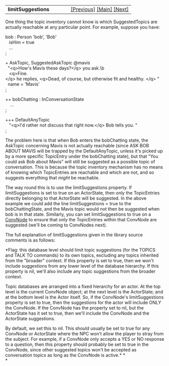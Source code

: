 ---
---
<table width="100%" data-border="0" data-cellspacing="0"
data-cellpadding="3" data-bgcolor="#C0C0C0">
<colgroup>
<col style="width: 50%" />
<col style="width: 50%" />
</colgroup>
<tbody>
<tr>
<td style="text-align: left;"><strong>limitSuggestions<br />
</strong></td>
<td style="text-align: right;"><a
href="suggestedtopictree.html">[Previous]</a> <a
href="generalintroduction.html">[Main]</a> <a
href="conversationnodes-overview.html">[Next]</a></td>
</tr>
</tbody>
</table>

  
One thing the topic inventory cannot know is which SuggestedTopics are
actually reachable at any particular point. For example, suppose you
have:  
  
bob : Person 'bob', 'Bob'  
   isHim = true  
   ...  
;  
  
+ AskTopic, SuggestedAskTopic @mavis  
  "\<q\>How's Mavis these days?\</q\> you ask.\b  
   \<q\>Fine.\</q\> he replies, \<q\>Dead, of course, but otherwise fit and healthy. \</q\> "  
  name = 'Mavis'  
;  
  
++ bobChatting : InConversationState  
    ...  
;  
  
+++ DefaultAnyTopic  
   "\<q\>I'd rather not discuss that right now.\</q\> Bob tells you. "  
;  
  
The problem here is that when Bob enters the bobChatting state, the
AskTopic concerning Mavis is not actually reachable (since ASK BOB ABOUT
MAVIS will be trapped by the DefaultAnyTopic, unless it's picked up by a
more specific TopicEntry under the bobChatting state), but that "You
could ask Bob about Mavis" will still be suggested as a possible topic
of conversation. This is because the topic inventory mechanism has no
means of knowing which TopicEntries are reachable and which are not, and
so suggests everything that *might* be reachable.  
  
The way round this is to use the limitSuggestions property. If
limitSuggestions is set to true on an ActorState, then only the
TopicEntries directly belonging to that ActorState will be suggested. In
the above example we could add the line limitSuggestions = true to the
bobChattingState, and the Mavis topic would not then be suggested when
bob is in that state. Similarly, you can set limitSuggestions to true on
a [ConvNode](convnode.html) to ensure that only the TopicEntries within
that ConvNode are suggested (we'll be coming to ConvNodes next).  
  
The full explanation of limitSuggestions given in the library source
comments is as follows:  
  
*Flag: this database level should limit topic suggestions (for the
TOPICS and TALK TO commands) to its own topics, excluding any topics
inherited from the "broader" context. If this property is set to true,
then we won't include suggestions from any lower level of the database
hierarchy. If this property is nil, we'll also include any topic
suggestions from the broader context.  
  
Topic databases are arranged into a fixed hierarchy for an actor. At the
top level is the current ConvNode object; at the next level is the
ActorState; and at the bottom level is the Actor itself. So, if the
ConvNode's limitSuggestions property is set to true, then the
suggestions for the actor will include ONLY the ConvNode. If the
ConvNode has the property set to nil, but the ActorState has it set to
true, then we'll include the ConvNode and the ActorState suggestions.  
  
By default, we set this to nil. This should usually be set to true for
any ConvNode or ActorState where the NPC won't allow the player to stray
from the subject. For example, if a ConvNode only accepts a YES or NO
response to a question, then this property should probably be set to
true in the ConvNode, since other suggested topics won't be accepted as
conversation topics as long as the ConvNode is active.* *  
*  
  
  

